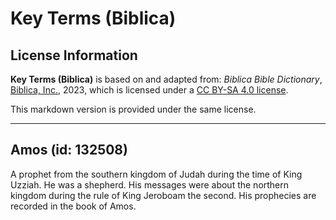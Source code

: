 # Key Terms (Biblica)

## License Information

**Key Terms (Biblica)** is based on and adapted from: _Biblica Bible Dictionary_, [Biblica, Inc.](https://www.biblica.com/), 2023, which is licensed under a [CC BY-SA 4.0 license](https://creativecommons.org/licenses/by-sa/4.0/legalcode.en).

This markdown version is provided under the same license.



--------------------------------

## Amos (id: 132508)

A prophet from the southern kingdom of Judah during the time of King Uzziah. He was a shepherd. His messages were about the northern kingdom during the rule of King Jeroboam the second. His prophecies are recorded in the book of Amos.


